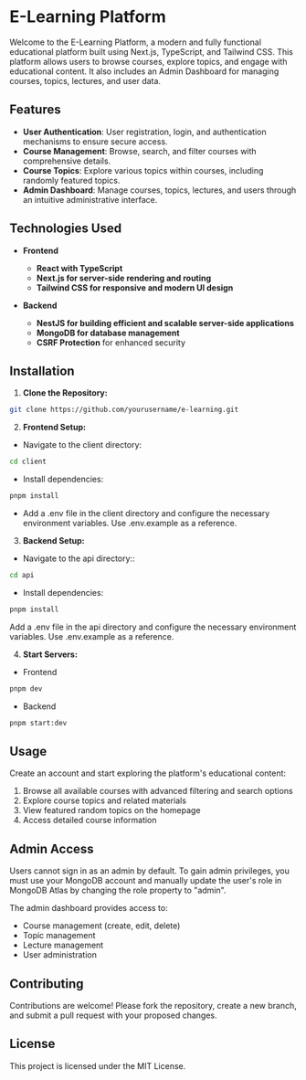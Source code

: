# E-Learning Platform

Welcome to the E-Learning Platform, a modern and fully functional educational platform built using Next.js, TypeScript, and Tailwind CSS. This platform allows users to browse courses, explore topics, and engage with educational content. It also includes an Admin Dashboard for managing courses, topics, lectures, and user data.

## Features

- **User Authentication**: User registration, login, and authentication mechanisms to ensure secure access.
- **Course Management**: Browse, search, and filter courses with comprehensive details.
- **Course Topics**: Explore various topics within courses, including randomly featured topics.
- **Admin Dashboard**: Manage courses, topics, lectures, and users through an intuitive administrative interface.

## Technologies Used

- **Frontend**

  - **React with TypeScript**
  - **Next.js for server-side rendering and routing**
  - **Tailwind CSS for responsive and modern UI design**

- **Backend**
  - **NestJS for building efficient and scalable server-side applications**
  - **MongoDB for database management**
  - **CSRF Protection** for enhanced security

## Installation

1. **Clone the Repository:**

```bash
git clone https://github.com/yourusername/e-learning.git
```

2. **Frontend Setup:**

- Navigate to the client directory:

```bash
cd client
```

- Install dependencies:

```bash
pnpm install
```

- Add a .env file in the client directory and configure the necessary environment variables. Use .env.example as a reference.

3. **Backend Setup:**

- Navigate to the api directory::

```bash
cd api
```

- Install dependencies:

```bash
pnpm install
```

Add a .env file in the api directory and configure the necessary environment variables. Use .env.example as a reference.

4. **Start Servers:**

- Frontend

```bash
pnpm dev
```

- Backend

```bash
pnpm start:dev
```

## Usage

Create an account and start exploring the platform's educational content:

1. Browse all available courses with advanced filtering and search options
2. Explore course topics and related materials
3. View featured random topics on the homepage
4. Access detailed course information

## Admin Access

Users cannot sign in as an admin by default. To gain admin privileges, you must use your MongoDB account and manually update the user's role in MongoDB Atlas by changing the role property to "admin".

The admin dashboard provides access to:
- Course management (create, edit, delete)
- Topic management
- Lecture management
- User administration

## Contributing

Contributions are welcome! Please fork the repository, create a new branch, and submit a pull request with your proposed changes.

## License

This project is licensed under the MIT License.
